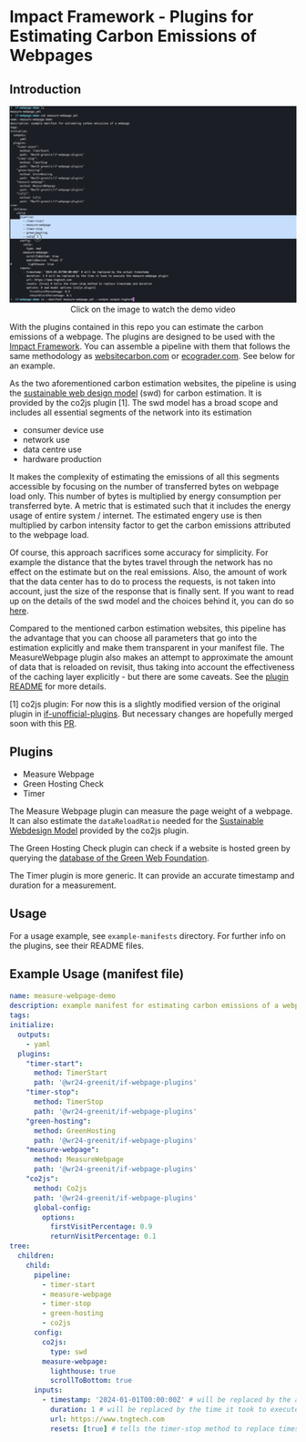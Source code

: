 # Impact Framework - Plugins for Estimating Carbon Emissions of Webpages

## Introduction

<p align="center">
<a href="https://www.youtube.com/watch?v=oY9IxVzRbSw">
<img src="assets/demo_video_screenshot.png" alt="Demo Video Link" width="550px" />
</a>
<br>
Click on the image to watch the demo video
</p>

With the plugins contained in this repo you can estimate the carbon emissions of a webpage. The plugins are designed to be used with the [Impact Framework](https://github.com/Green-Software-Foundation/if). You can assemble a pipeline with them that follows the same methodology as [websitecarbon.com](https://websitecarbon.com) or [ecograder.com](https://ecograder.com). See below for an example.

As the two aforementioned carbon estimation websites, the pipeline is using the [sustainable web design model](https://sustainablewebdesign.org/calculating-digital-emissions/) (swd) for carbon estimation. It is provided by the co2js plugin [1]. The swd model has a broad scope and includes all essential segments of the network into its estimation

- consumer device use
- network use
- data centre use
- hardware production

It makes the complexity of estimating the emissions of all this segments accessible by focusing on the number of transferred bytes on webpage load only. This number of bytes is multiplied by energy consumption per transferred byte. A metric that is estimated such that it includes the energy usage of entire system / internet. The estimated engery use is then multiplied by carbon intensity factor to get the carbon emissions attributed to the webpage load.

Of course, this approach sacrifices some accuracy for simplicity. For example the distance that the bytes travel through the network has no effect on the estimate but on the real emissions. Also, the amount of work that the data center has to do to process the requests, is not taken into account, just the size of the response that is finally sent. If you want to read up on the details of the swd model and the choices behind it, you can do so [here](https://sustainablewebdesign.org/calculating-digital-emissions/).

Compared to the mentioned carbon estimation websites, this pipeline has the advantage that you can choose all parameters that go into the estimation explicitly and make them transparent in your manifest file. The MeasureWebpage plugin also makes an attempt to approximate the amount of data that is reloaded on revisit, thus taking into account the effectiveness of the caching layer explicitly - but there are some caveats. See the [plugin README](src/lib/measure-webpage/README.md) for more details.

[1] co2js plugin: For now this is a slightly modified version of the original plugin in [if-unofficial-plugins](https://github.com/Green-Software-Foundation/if-unofficial-plugins). But necessary changes are hopefully merged soon with this [PR](https://github.com/Green-Software-Foundation/if-unofficial-plugins/pull/50).

## Plugins

- Measure Webpage
- Green Hosting Check
- Timer

The Measure Webpage plugin can measure the page weight of a webpage. It can also estimate the `dataReloadRatio` needed for the [Sustainable Webdesign Model](https://sustainablewebdesign.org/calculating-digital-emissions/) provided by the co2js plugin.

The Green Hosting Check plugin can check if a website is hosted green by querying the [database of the Green Web Foundation](https://www.thegreenwebfoundation.org/tools/green-web-dataset/).

The Timer plugin is more generic. It can provide an accurate timestamp and duration for a measurement.

## Usage

For a usage example, see `example-manifests` directory. For further info on the plugins, see their README files.

## Example Usage (manifest file)

```yaml
name: measure-webpage-demo
description: example manifest for estimating carbon emissions of a webpage
tags:
initialize:
  outputs:
    - yaml
  plugins:
    "timer-start":
      method: TimerStart
      path: '@wr24-greenit/if-webpage-plugins'
    "timer-stop":
      method: TimerStop
      path: '@wr24-greenit/if-webpage-plugins'
    "green-hosting":
      method: GreenHosting
      path: '@wr24-greenit/if-webpage-plugins'
    "measure-webpage":
      method: MeasureWebpage
      path: '@wr24-greenit/if-webpage-plugins'
    "co2js":
      method: Co2js
      path: '@wr24-greenit/if-webpage-plugins'
      global-config:
        options:
          firstVisitPercentage: 0.9
          returnVisitPercentage: 0.1
tree:
  children:
    child:
      pipeline:
        - timer-start
        - measure-webpage
        - timer-stop
        - green-hosting
        - co2js
      config:
        co2js:
          type: swd
        measure-webpage:
          lighthouse: true
          scrollToBottom: true
      inputs:
        - timestamp: '2024-01-01T00:00:00Z' # will be replaced by the actual timestamp
          duration: 1 # will be replaced by the time it took to execute the measure-webpage plugin
          url: https://www.tngtech.com
          resets: [true] # tells the timer-stop method to replace timestamp and duration
```
